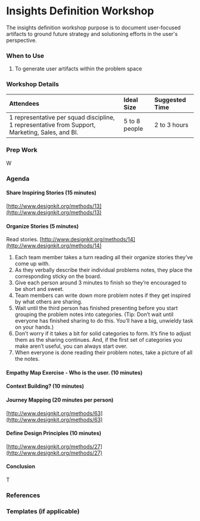 # Insights Definition Workshop

The insights definition workshop purpose is to document user-focused artifacts to ground future strategy and solutioning efforts in the user's perspective.

### When to Use

1. To generate user artifacts within the problem space

### Workshop Details

| Attendees | Ideal Size | Suggested Time |
| :--- | :--- | :--- |
| 1 representative per squad discipline, 1 representative from Support, Marketing, Sales, and BI. | 5 to 8 people | 2 to 3 hours |

### Prep Work

W

### Agenda

#### Share Inspiring Stories \(15 minutes\)

[http://www.designkit.org/methods/13](http://www.designkit.org/methods/13)

#### Organize Stories \(5 minutes\)

Read stories. [http://www.designkit.org/methods/14](http://www.designkit.org/methods/14)

1. Each team member takes a turn reading all their organize stories they’ve come up with.
2. As they verbally describe their individual problems notes, they place the corresponding sticky on the board.
3. Give each person around 3 minutes to finish so they’re encouraged to be short and sweet.
4. Team members can write down more problem notes if they get inspired by what others are sharing.
5. Wait until the third person has finished presenting before you start grouping the problem notes into categories. \(Tip: Don’t wait until everyone has finished sharing to do this. You’ll have a big, unwieldy task on your hands.\)
6. Don’t worry if it takes a bit for solid categories to form. It’s fine to adjust them as the sharing continues. And, if the first set of categories you make aren’t useful, you can always start over.
7. When everyone is done reading their problem notes, take a picture of all the notes.

#### Empathy Map Exercise - Who is the user. \(10 minutes\)

#### Context Building? \(10 minutes\)

#### Journey Mapping \(20 minutes per person\)

[http://www.designkit.org/methods/63](http://www.designkit.org/methods/63)

#### Define Design Principles \(10 minutes\)

[http://www.designkit.org/methods/27](http://www.designkit.org/methods/27)

#### Conclusion

T

### References

### Templates \(if applicable\)



